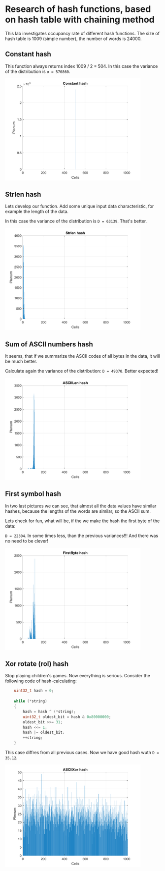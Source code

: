 # Research of hash functions, based on hash table with chaining method 

This lab investigates occupancy rate of different hash functions.
The size of hash table is 1009 (simple number), the number of words is 24000.

## Constant hash

This function always returns index 1009 / 2 = 504.
In this case the variance of the distribution is `σ = 570860`.

<img src="Data//Constant hash.png" alt="drawing" width="440"/>

## Strlen hash

Lets develop our function. Add some unique input data characteristic, for example the length of the data.

In this case the variance of the distribution is `D = 63139`. That's better.

<img src="Data//Strlen hash.png" alt="drawing" width="440"/>

## Sum of ASCII numbers hash

It seems, that if we summarize the ASCII codes of all bytes in the data, it will be much better.

Calculate again the variance of the distribution: `D = 49370`. Better expected!

<img src="Data//ASCIILen hash.png" alt="drawing" width="440"/>

## First symbol hash

In two last pictures we can see, that almost all the data values have similar hashes, because the lengths of the words are similar, so the ASCII sum.

Lets check for fun, what will be, if the we make the hash the first byte of the data:

`D = 22304`. In some times less, than the previous variances!!! And there was no need to be clever!

<img src="Data//FirstByte hash.png" alt="drawing" width="440"/>

## Xor rotate (rol) hash

Stop playing children's games. Now everything is serious. Consider the following code of hash-calculating:
```C++
    uint32_t hash = 0;
    
    while (*string)
    {
        hash = hash ^ (*string);
        uint32_t oldest_bit = hash & 0x80000000;
        oldest_bit >>= 31;
        hash <<= 1;
        hash |= oldest_bit;
        ++string;
    }
```
This case diffres from all previous cases. Now we have good hash wuth `D = 35.12`.

<img src="Data//ASCIIXor hash.png" alt="drawing" width="440"/>


